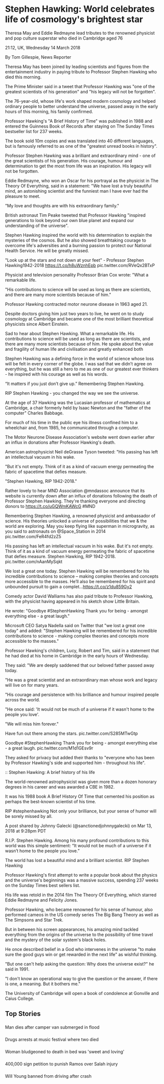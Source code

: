 Stephen Hawking: World celebrates life of cosmology's brightest star
====================================================================

Theresa May and Eddie Redmayne lead tributes to the renowned physicist and pop culture superstar who died in Cambridge aged 76 



21:12, UK,
Wednesday
14
March
2018



By Tom Gillespie, News Reporter

Theresa May has been joined by leading scientists and figures from the entertainment industry in paying tribute to Professor Stephen Hawking who died this morning.

The Prime Minister said in a tweet that Professor Hawking was "one of the greatest scientists of his generation" and "his legacy will not be forgotten".

The 76-year-old, whose life's work shaped modern cosmology and helped ordinary people to better understand the universe, passed away in the early hours of this morning, his family confirmed.

Professor Hawking's "A Brief History of Time" was published in 1988 and entered the Guinness Book of Records after staying on The Sunday Times bestseller list for 237 weeks.

The book sold 10m copies and was translated into 40 different languages, but is famously referred to as one of the "greatest unread books in history".

Professor Stephen Hawking was a brilliant and extraordinary mind - one of the great scientists of his generation. His courage, humour and determination to get the most from life was an inspiration. His legacy will not be forgotten.

Eddie Redmayne, who won an Oscar for his portrayal as the physicist in The Theory Of Everything, said in a statement: "We have lost a truly beautiful mind, an astonishing scientist and the funniest man I have ever had the pleasure to meet.

"My love and thoughts are with his extraordinary family."

British astronaut Tim Peake tweeted that Professor Hawking "inspired generations to look beyond our own blue planet and expand our understanding of the universe".

Stephen Hawking inspired the world with his determination to explain the mysteries of the cosmos. But he also showed breathtaking courage to overcome life's adversities and a burning passion to protect our National Health Service. He will be greatly missed.

"Look up at the stars and not down at your feet" - Professor Stephen Hawking1942-2018 https://t.co/h8uWznhEpb pic.twitter.com/RVeQx2BTxP

Physicist and television personality Professor Brian Cox wrote: "What a remarkable life.

"His contributions to science will be used as long as there are scientists, and there are many more scientists because of him."

Professor Hawking contracted motor neurone disease in 1963 aged 21.

Despite doctors giving him just two years to live, he went on to study cosmology at Cambridge and became one of the most brilliant theoretical physicists since Albert Einstein.

Sad to hear about Stephen Hawking. What a remarkable life. His contributions to science will be used as long as there are scientists, and there are many more scientists because of him. He spoke about the value and fragility of human life and civilisation and greatly enhanced both

Stephen Hawking was a defining force in the world of science whose loss will be felt in every corner of the globe. I was sad that we didn’t agree on everything, but he was still a hero to me as one of our greatest ever thinkers - he inspired with his courage as well as his words.

“It matters if you just don’t give up.” Remembering Stephen Hawking.

RIP Stephen Hawking - you changed the way we see the universe.

At the age of 37 Hawking was the Lucasian professor of mathematics at Cambridge, a chair formerly held by Isaac Newton and the "father of the computer" Charles Babbage.

For much of his time in the public eye his illness confined him to a wheelchair and, from 1985, he communicated through a computer.

The Motor Neurone Disease Association's website went down earlier after an influx in donations after Professor Hawking's death.

American astrophysicist Neil deGrasse Tyson tweeted: "His passing has left an intellectual vacuum in his wake.

"But it's not empty. Think of it as a kind of vacuum energy permeating the fabric of spacetime that defies measure.

"Stephen Hawking, RIP 1942-2018."

Rather lovely to hear MND Association @mndassoc announce that its website is currently down after an influx of donations following the death of Professor Stephen Hawking. They're thanking everyone and directing donors to https://t.co/uGQWmKAWcG #MND

Remembering Stephen Hawking, a renowned physicist and ambassador of science. His theories unlocked a universe of possibilities that we & the world are exploring. May you keep flying like superman in microgravity, as you said to astronauts on @Space_Station in 2014 pic.twitter.com/FeR4fd2zZ5

His passing has left an intellectual vacuum in his wake. But it's not empty. Think of it as a kind of vacuum energy permeating the fabric of spacetime that defies measure. Stephen Hawking, RIP 1942-2018. pic.twitter.com/nAanMySqkt

We lost a great one today. Stephen Hawking will be remembered for his incredible contributions to science – making complex theories and concepts more accessible to the masses. He’ll also be remembered for his spirit and unbounded pursuit to gain a complet…https://t.co/z1du859Gy2

Comedy actor David Walliams has also paid tribute to Professor Hawking, with the physicist having appeared in his sketch show Little Britain.

He wrote: "Goodbye #StephenHawking Thank you for being - amongst everything else - a great laugh."

Microsoft CEO Satya Nadella said on Twitter that "we lost a great one today" and added: "Stephen Hawking will be remembered for his incredible contributions to science - making complex theories and concepts more accessible to the masses."

Professor Hawking's children, Lucy, Robert and Tim, said in a statement that he had died at his home in Cambridge in the early hours of Wednesday.

They said: "We are deeply saddened that our beloved father passed away today.

"He was a great scientist and an extraordinary man whose work and legacy will live on for many years.

"His courage and persistence with his brilliance and humour inspired people across the world.

"He once said: 'It would not be much of a universe if it wasn't home to the people you love'.

"We will miss him forever."

Have fun out there among the stars. pic.twitter.com/S285MTwGtp

Goodbye #StephenHawking Thank you for being - amongst everything else - a great laugh. pic.twitter.com/M1d1GEsv9r

They asked for privacy but added their thanks to "everyone who has been by Professor Hawking's side and supported him - throughout his life".

:: Stephen Hawking: A brief history of his life

The world-renowned astrophysicist was given more than a dozen honorary degrees in his career and was awarded a CBE in 1982.

It was his 1988 book A Brief History Of Time that cemented his position as perhaps the best-known scientist of his time.

 RIP #stephenhawking Not only your brilliance, but your sense of humor will be sorely missed by all.

A post shared by  Johnny Galecki (@sanctionedjohnnygalecki) on Mar 13, 2018 at 9:28pm PDT

R.I.P. Stephen Hawking. Among his many profound contributions to this world was this simple sentiment: “It would not be much of a universe if it wasn’t home to the people you love.”

The world has lost a beautiful mind and a brilliant scientist. RIP Stephen Hawking

Professor Hawking's first attempt to write a popular book about the physics and the universe's beginnings was a massive success, spending 237 weeks on the Sunday Times best sellers list.

His life was retold in the 2014 film The Theory Of Everything, which starred Eddie Redmayne and Felicity Jones.

Professor Hawking, who became renowned for his sense of humour, also performed cameos in the US comedy series The Big Bang Theory as well as The Simpsons and Star Trek.

But in between his screen appearances, his amazing mind tackled everything from the origins of the universe to the possibility of time travel and the mystery of the solar system's black holes.

He once described belief in a God who intervenes in the universe "to make sure the good guys win or get rewarded in the next life" as wishful thinking.

"But one can't help asking the question: Why does the universe exist?" he said in 1991.

"I don't know an operational way to give the question or the answer, if there is one, a meaning. But it bothers me."

The University of Cambridge will open a book of condolence at Gonville and Caius College.

Top Stories
-----------

### 
Man dies after camper van submerged in flood


### 
Drugs arrests at music festival where two died


### 
Woman bludgeoned to death in bed was 'sweet and loving'


### 
400,000 sign petition to punish Ramos over Salah injury


### 
Will Young banned from driving after crash
